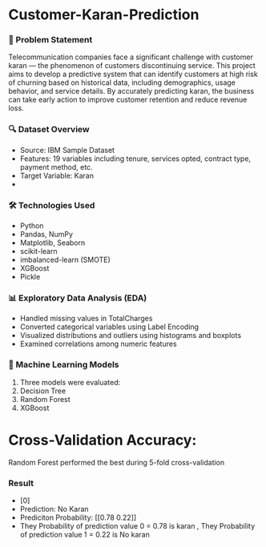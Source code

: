 # Customer-Karan-Prediction

### 📌 Problem Statement
Telecommunication companies face a significant challenge with customer karan — the phenomenon of customers discontinuing service. This project aims to develop a predictive system that can identify customers at high risk of churning based on historical data, including demographics, usage behavior, and service details. By accurately predicting karan, the business can take early action to improve customer retention and reduce revenue loss.

### 🔍 Dataset Overview
- Source: IBM Sample Dataset
- Features: 19 variables including tenure, services opted, contract type, payment method, etc.
- Target Variable: Karan
- 
### 🛠️ Technologies Used
- Python
- Pandas, NumPy
- Matplotlib, Seaborn
- scikit-learn
- imbalanced-learn (SMOTE)
- XGBoost
- Pickle

### 📊 Exploratory Data Analysis (EDA)
- Handled missing values in TotalCharges
- Converted categorical variables using Label Encoding
- Visualized distributions and outliers using histograms and boxplots
- Examined correlations among numeric features

### 🤖 Machine Learning Models
 1. Three models were evaluated:
 2. Decision Tree
 3. Random Forest
 4. XGBoost

# Cross-Validation Accuracy:
Random Forest performed the best during 5-fold cross-validation


### Result 
 - [0]
 - Prediction: No Karan
 - Prediciton Probability: [[0.78 0.22]]
 - They Probability of prediction value 0 = 0.78 is karan , They Probability of prediction value 1 = 0.22 is No karan
